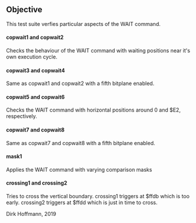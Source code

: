 ## Objective

This test suite verfies particular aspects of the WAIT command.

#### copwait1 and copwait2

Checks the behaviour of the WAIT command with waiting positions near it's own execution cycle. 

#### copwait3 and copwait4

Same as copwait1 and copwait2 with a fifth bitplane enabled.

#### copwait5 and copwait6

Checks the WAIT command with horizontal positions around 0 and $E2, respectively. 

#### copwait7 and copwait8

Same as copwait7 and copwait8 with a fifth bitplane enabled.

#### mask1

Applies the WAIT command with varying comparison masks

#### crossing1 and crossing2

Tries to cross the vertical boundary. crossing1 triggers at $ffdb which is too early. crossing2 triggers at $ffdd which is just in time to cross.


Dirk Hoffmann, 2019